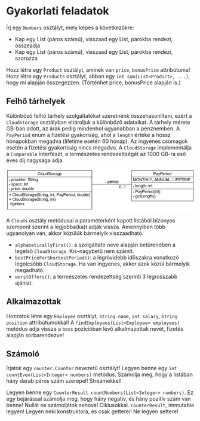 # Gyakorlati feladatok

Írj egy `Numbers` osztályt, mely képes a következőkre:

* Kap egy List<Integer> (páros számú), visszaad egy List<Integer>, párokba rendezi, összeadja
* Kap egy List<Integer> (páros számú), visszaad egy List<Integer>, párokba rendezi, szorozza

Hozz létre egy `Product` osztályt, aminek van `price`, `bonusPrice` attribútuma!
Hozz létre egy `Products` osztályt, abban egy `int sum(List<Product>, ...)`,
hogy mi alapján összegezzen. (Történhet price, bonusPrice alapján is.)

## Felhő tárhelyek

Különböző felhő tárhely szolgáltatókat szeretnénk összehasonlítani, ezért a `CloudStorage` osztályban 
eltároljuk a különböző adataikat. A tárhely mérete GB-ban adott, az árak pedig mindenhol ugyanabban a pénznemben. 
A `PayPeriod` enum a fizetési gyakoriság, ahol a `length` értéke a hossz hónapokban megadva (lifetime esetén 60 hónap). 
Az ingyenes csomagok esetén a fizetési gyakortiság nincs megadva. A 
`CloudStorage` implementálja a `Comparable` interfészt, a természetes rendezettségét az 1000 GB-ra eső éves díj nagysága adja.

![CloudStorage UML](images/cloud_class.png)

A `Clouds` osztály metódusai a paraméterként kapott listából bizonyos szempont szerint a legjobba(ka)t adják vissza. 
Amennyiben több ugyanolyan van, akkor közülük bármelyik visszaadható.

* `alphabeticallyFirst()`: a szolgáltató neve alapján betűrendben a legelső `CloudStorage`. Kis-nagybetű nem számít.
* `bestPriceForShortestPeriod()`: a legrövidebb időszakra vonatkozó legolcsóbb `CloudStorage`. Ha van 
ingyenes, akkor azok közül bármelyik megadható.
* `worstOffers()`: a természetes rendezettség szerinti 3 legrosszabb ajánlat.

## Alkalmazottak

Hozzatok létre egy `Employee` osztályt, `String name`, `int salary`, `String position` attribútumokkal!
A `findEmployees(List<Employee> employees)` metódus adja vissza a `boss` pozícióban lévő alkalmazottak nevét, fizetés alapján sorbarendezve!

## Számoló

Írjatok egy `counter.Counter` nevezetű osztályt! Legyen benne egy `int countEven(List<Integer> numbers)` metódus.
Számolja meg, hogy a listában hány darab páros szám szerepel! Streamekkel!

Legyen benne egy `CounterResult countNumbers(List<Integer> numbers)`. Ez egy bejárással számolja meg, hogy hány negatív, és hány pozitív
szám van benne! Nullát ne számoljátok sehova! Ciklusokkal. `CounterResult`, immutable legyen! Legyen neki konstruktora, és
csak getterei! Ne legyen settere!

